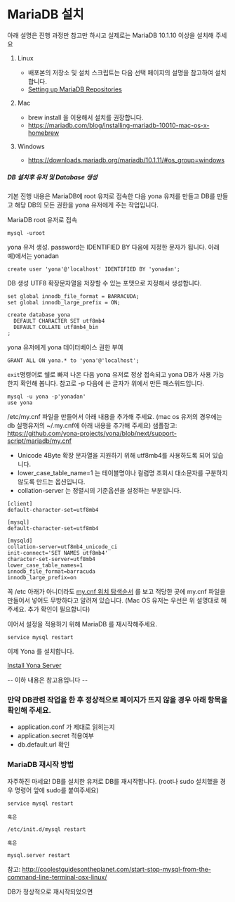 MariaDB 설치
===

아래 설명은 진행 과정만 참고만 하시고 실제로는 MariaDB 10.1.10 이상을 설치해 주세요

1. Linux 
   - 배포본의 저장소 및 설치 스크립트는 다음 선택 페이지의 설명을 참고하여 설치 합니다.
   - [Setting up MariaDB Repositories](https://downloads.mariadb.org/mariadb/repositories/)
  
2. Mac
   - brew install 을 이용해서 설치를 권장합니다.
   - https://mariadb.com/blog/installing-mariadb-10010-mac-os-x-homebrew

3. Windows
   - https://downloads.mariadb.org/mariadb/10.1.11/#os_group=windows

##### DB 설치후 유저 및 Database 생성 

기본 진행 내용은 MariaDB에 root 유저로 접속한 다음 yona 유저를 만들고 DB를 만들고 해당 DB의 모든 권한을 yona 유저에게 주는 작업입니다.

MariaDB root 유저로 접속
```
mysql -uroot 
```

yona 유저 생성. password는 IDENTIFIED BY 다음에 지정한 문자가 됩니다. 아래 예)에서는 yonadan
```
create user 'yona'@'localhost' IDENTIFIED BY 'yonadan';
```

DB 생성 UTF8 확장문자열을 저장할 수 있는 포맷으로 지정해서 생성합니다.

```
set global innodb_file_format = BARRACUDA;
set global innodb_large_prefix = ON;

create database yona
  DEFAULT CHARACTER SET utf8mb4
  DEFAULT COLLATE utf8mb4_bin
;
```

yona 유저에게 yona 데이터베이스 권한 부여

```
GRANT ALL ON yona.* to 'yona'@'localhost';
```

`exit`명령어로 쉘로 빠져 나온 다음 yona 유저로 정상 접속되고 yona DB가 사용 가능한지 확인해 봅니다.
참고로 -p 다음에 쓴 글자가 위에서 만든 패스워드입니다.

```
mysql -u yona -p'yonadan'
use yona
```

/etc/my.cnf 파일을 만들어서 아래 내용을 추가해 주세요. 
(mac os 유저의 경우에는 db 실행유저의 ~/.my.cnf에 아래 내용을 추가해 주세요)
샘플참고: https://github.com/yona-projects/yona/blob/next/support-script/mariadb/my.cnf

- Unicode 4Byte 확장 문자열을 지원하기 위해 utf8mb4를 사용하도록 되어 있습니다.
- lower_case_table_name=1 는 테이블명이나 컬럼명 조회시 대소문자를 구분하지 않도록 만드는 옵션입니다.
- collation-server 는 정렬시의 기준옵션을 설정하는 부분입니다.

```
[client]
default-character-set=utf8mb4

[mysql]
default-character-set=utf8mb4

[mysqld]
collation-server=utf8mb4_unicode_ci
init-connect='SET NAMES utf8mb4'
character-set-server=utf8mb4
lower_case_table_names=1
innodb_file_format=barracuda
innodb_large_prefix=on
```

꼭 /etc 아래가 아니더라도 [my.cnf 위치 탐색순서](https://mariadb.com/kb/en/mariadb/configuring-mariadb-with-mycnf/) 를 보고 적당한 곳에 my.cnf 파일을 만들어서 넣어도 무방하다고 알려져 있습니다. (Mac OS 유저는 우선은 위 설명대로 해주세요. 추가 확인이 필요합니다)

이어서 설정을 적용하기 위해 MariaDB 를 재시작해주세요.

```
service mysql restart
```

이제 Yona 를 설치합니다.

[Install Yona Server](install-yona-server.md)


-- 이하 내용은 참고용입니다 -- 

### 만약 DB관련 작업을 한 후 정상적으로 페이지가 뜨지 않을 경우 아래 항목을 확인해 주세요.

- application.conf 가 제대로 읽히는지
- application.secret 적용여부
- db.default.url 확인 

### MariaDB 재시작 방법
자주하진 마세요!
DB를 설치한 유저로 DB를 재시작합니다. (root나 sudo 설치했을 경우 명령어 앞에 sudo를 붙여주세요)
```
service mysql restart

혹은

/etc/init.d/mysql restart

혹은

mysql.server restart
```
참고: http://coolestguidesontheplanet.com/start-stop-mysql-from-the-command-line-terminal-osx-linux/

DB가 정상적으로 재시작되었으면 
